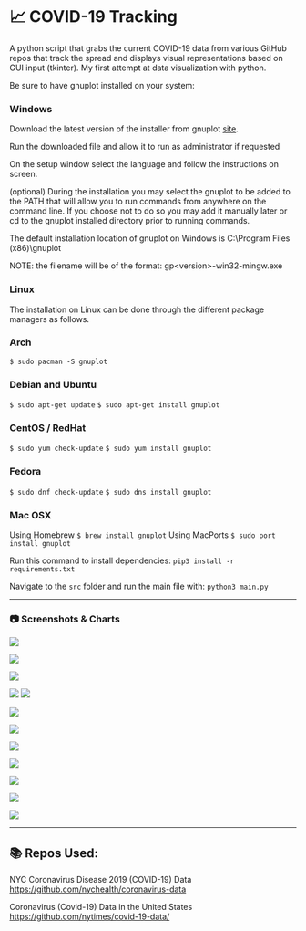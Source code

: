 # 📈 COVID-19 Tracking

A python script that grabs the current COVID-19 data from various GitHub repos that track the spread and displays visual representations based on GUI input (tkinter). My first attempt at data visualization with python.

Be sure to have gnuplot installed on your system:

### Windows
Download the latest version of the installer from gnuplot [site](https://sourceforge.net/projects/gnuplot/files/gnuplot/).

Run the downloaded file and allow it to run as administrator if requested

On the setup window select the language and follow the instructions on screen.

(optional) During the installation you may select the gnuplot to be added to the PATH that will allow you to run commands from anywhere on the command line. If you choose not to do so you may add it manually later or cd to the gnuplot installed directory prior to running commands.

The default installation location of gnuplot on Windows is C:\Program Files (x86)\gnuplot

NOTE: the filename will be of the format: gp\<version\>-win32-mingw.exe

### Linux
The installation on Linux can be done through the different package managers as follows.

### Arch
`$ sudo pacman -S gnuplot`

### Debian and Ubuntu
`$ sudo apt-get update`
`$ sudo apt-get install gnuplot`

### CentOS / RedHat
`$ sudo yum check-update`
`$ sudo yum install gnuplot`

### Fedora
`$ sudo dnf check-update`
`$ sudo dns install gnuplot`

### Mac OSX
Using Homebrew
`$ brew install gnuplot`
Using MacPorts
`$ sudo port install gnuplot`


Run this command to install dependencies:
`pip3 install -r requirements.txt`

Navigate to the `src` folder and run the main file with:
`python3 main.py`

---

### 📷 Screenshots & Charts
![](images/main_dialog.png)

![](images/input_dialog.png)

![](images/compare_dialog.png)

![](images/graph_noncumm_line_example.gif) ![](images/graph_cumm_line_example.gif)

![](images/graph_noncumm_histogram_example.gif)

![](images/graph_boxplot_case_variance_example.png)

![](images/graph_boxplot_death_variance_example.png)

![](images/graph_compare_bar_example.png)

![](images/graph_cases_deaths_scatter_example.png)

![](images/graph_cases_deaths_scatter_nolabel_example.png)

![](images/graph_compare_pie_example.png)

---

## 📚 Repos Used:

NYC Coronavirus Disease 2019 (COVID-19) Data
https://github.com/nychealth/coronavirus-data

Coronavirus (Covid-19) Data in the United States
https://github.com/nytimes/covid-19-data/
